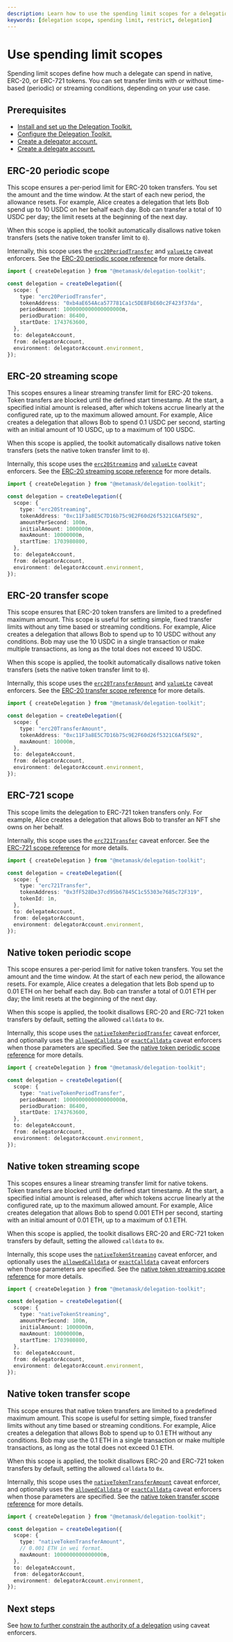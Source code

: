 ```yaml
---
description: Learn how to use the spending limit scopes for a delegation.
keywords: [delegation scope, spending limit, restrict, delegation]
---
```


# Use spending limit scopes
 
Spending limit scopes define how much a delegate can spend in native, ERC-20, or ERC-721 tokens.
You can set transfer limits with or without time-based (periodic) or streaming conditions, depending on your use case.

## Prerequisites

- [Install and set up the Delegation Toolkit.](../../../get-started/install.md)
- [Configure the Delegation Toolkit.](../../configure-toolkit.md)
- [Create a delegator account.](../execute-on-smart-accounts-behalf.md#3-create-a-delegator-account)
- [Create a delegate account.](../execute-on-smart-accounts-behalf.md#4-create-a-delegate-account)

## ERC-20 periodic scope

This scope ensures a per-period limit for ERC-20 token transfers.
You set the amount and the time window.
At the start of each new period, the allowance resets.
For example, Alice creates a delegation that lets Bob spend up to 10 USDC on her behalf each day.
Bob can transfer a total of 10 USDC per day; the limit resets at the beginning of the next day.

When this scope is applied, the toolkit automatically disallows native token transfers (sets the native token transfer limit to `0`). 

Internally, this scope uses the [`erc20PeriodTransfer`](../../../reference/delegation/caveats.md#erc20periodtransfer) and [`valueLte`](../../../reference/delegation/caveats.md#valuelte) caveat enforcers.
See the [ERC-20 periodic scope reference](../../../reference/delegation/delegation-scopes.md#erc-20-periodic-scope) for more details.

```typescript
import { createDelegation } from "@metamask/delegation-toolkit";

const delegation = createDelegation({
  scope: {
    type: "erc20PeriodTransfer",
    tokenAddress: "0xb4aE654Aca577781Ca1c5DE8FbE60c2F423f37da",
    periodAmount: 1000000000000000000n,
    periodDuration: 86400,
    startDate: 1743763600,
  },
  to: delegateAccount,
  from: delegatorAccount,
  environment: delegatorAccount.environment,
});
```

## ERC-20 streaming scope

This scopes ensures a linear streaming transfer limit for ERC-20 tokens.
Token transfers are blocked until the defined start timestamp.
At the start, a specified initial amount is released, after which tokens accrue linearly at the configured rate, up to the maximum allowed amount.
For example, Alice creates a delegation that allows Bob to spend 0.1 USDC per second, starting with an initial amount of 10 USDC, up to a maximum of 100 USDC.

When this scope is applied, the toolkit automatically disallows native token transfers (sets the native token transfer limit to `0`).

Internally, this scope uses the [`erc20Streaming`](../../../reference/delegation/caveats.md#erc20streaming) and [`valueLte`](../../../reference/delegation/caveats.md#valuelte) caveat enforcers.
See the [ERC-20 streaming scope reference](../../../reference/delegation/delegation-scopes.md#erc-20-streaming-scope) for more details.

```typescript
import { createDelegation } from "@metamask/delegation-toolkit";

const delegation = createDelegation({
  scope: {
    type: "erc20Streaming",
    tokenAddress: "0xc11F3a8E5C7D16b75c9E2F60d26f5321C6Af5E92",
    amountPerSecond: 100n,
    initialAmount: 1000000n,
    maxAmount: 10000000n,
    startTime: 1703980800,
  },
  to: delegateAccount,
  from: delegatorAccount,
  environment: delegatorAccount.environment,
});
```

## ERC-20 transfer scope

This scope ensures that ERC-20 token transfers are limited to a predefined maximum amount. 
This scope is useful for setting simple, fixed transfer limits without any time based or streaming conditions.
For example, Alice creates a delegation that allows Bob to spend up to 10 USDC without any conditions.
Bob may use the 10 USDC in a single transaction or make multiple transactions, as long as the total does not exceed 10 USDC.

When this scope is applied, the toolkit automatically disallows native token transfers (sets the native token transfer limit to `0`).

Internally, this scope uses the [`erc20TransferAmount`](../../../reference/delegation/caveats.md#erc20transferamount) and [`valueLte`](../../../reference/delegation/caveats.md#valuelte) caveat enforcers.
See the [ERC-20 transfer scope reference](../../../reference/delegation/delegation-scopes.md#erc-20-transfer-scope) for more details.

```typescript
import { createDelegation } from "@metamask/delegation-toolkit";

const delegation = createDelegation({
  scope: {
    type: "erc20TransferAmount",
    tokenAddress: "0xc11F3a8E5C7D16b75c9E2F60d26f5321C6Af5E92",
    maxAmount: 10000n,
  },
  to: delegateAccount,
  from: delegatorAccount,
  environment: delegatorAccount.environment,
});
```

## ERC-721 scope

This scope limits the delegation to ERC-721 token transfers only.
For example, Alice creates a delegation that allows Bob to transfer an NFT she owns on her behalf.

Internally, this scope uses the [`erc721Transfer`](../../../reference/delegation/caveats.md#erc721transfer) caveat enforcer. 
See the [ERC-721 scope reference](../../../reference/delegation/delegation-scopes.md#erc-721-scope) for more details.

```typescript
import { createDelegation } from "@metamask/delegation-toolkit";

const delegation = createDelegation({
  scope: {
    type: "erc721Transfer",
    tokenAddress: "0x3fF528De37cd95b67845C1c55303e7685c72F319",
    tokenId: 1n,
  },
  to: delegateAccount,
  from: delegatorAccount,
  environment: delegatorAccount.environment,
});
```

## Native token periodic scope

This scope ensures a per-period limit for native token transfers.
You set the amount and the time window.
At the start of each new period, the allowance resets.
For example, Alice creates a delegation that lets Bob spend up to 0.01 ETH on her behalf each day.
Bob can transfer a total of 0.01 ETH per day; the limit resets at the beginning of the next day.

When this scope is applied, the toolkit disallows ERC-20 and ERC-721 token transfers by default, setting the allowed `calldata` to `0x`.

Internally, this scope uses the [`nativeTokenPeriodTransfer`](../../../reference/delegation/caveats.md#nativetokenperiodtransfer) caveat enforcer, and 
optionally uses the [`allowedCalldata`](../../../reference/delegation/caveats.md#allowedcalldata) or [`exactCalldata`](../../../reference/delegation/caveats.md#exactcalldata) caveat enforcers when those parameters are specified.
See the [native token periodic scope reference](../../../reference/delegation/delegation-scopes.md#native-token-periodic-scope) for more details.

```typescript
import { createDelegation } from "@metamask/delegation-toolkit";

const delegation = createDelegation({
  scope: {
    type: "nativeTokenPeriodTransfer",
    periodAmount: 1000000000000000000n,
    periodDuration: 86400,
    startDate: 1743763600,
  },
  to: delegateAccount,
  from: delegatorAccount,
  environment: delegatorAccount.environment,
});
```

## Native token streaming scope

This scopes ensures a linear streaming transfer limit for native tokens.
Token transfers are blocked until the defined start timestamp.
At the start, a specified initial amount is released, after which tokens accrue linearly at the configured rate, up to the maximum allowed amount.
For example, Alice creates delegation that allows Bob to spend 0.001 ETH per second, starting with an initial amount of 0.01 ETH, up to a maximum of 0.1 ETH.

When this scope is applied, the toolkit disallows ERC-20 and ERC-721 token transfers by default, setting the allowed `calldata` to `0x`.

Internally, this scope uses the [`nativeTokenStreaming`](../../../reference/delegation/caveats.md#nativetokenstreaming) caveat enforcer, and
optionally uses the [`allowedCalldata`](../../../reference/delegation/caveats.md#allowedcalldata) or [`exactCalldata`](../../../reference/delegation/caveats.md#exactcalldata) caveat enforcers when those parameters are specified.
See the [native token streaming scope reference](../../../reference/delegation/delegation-scopes.md#native-token-streaming-scope) for more details.

```typescript
import { createDelegation } from "@metamask/delegation-toolkit";

const delegation = createDelegation({
  scope: {
    type: "nativeTokenStreaming",
    amountPerSecond: 100n,
    initialAmount: 1000000n,
    maxAmount: 10000000n,
    startTime: 1703980800,
  },
  to: delegateAccount,
  from: delegatorAccount,
  environment: delegatorAccount.environment,
});
```

## Native token transfer scope

This scope ensures that native token transfers are limited to a predefined maximum amount. 
This scope is useful for setting simple, fixed transfer limits without any time based or streaming conditions.
For example, Alice creates a delegation that allows Bob to spend up to 0.1 ETH without any conditions.
Bob may use the 0.1 ETH in a single transaction or make multiple transactions, as long as the total does not exceed 0.1 ETH.

When this scope is applied, the toolkit disallows ERC-20 and ERC-721 token transfers by default, setting the allowed `calldata` to `0x`.

Internally, this scope uses the [`nativeTokenTransferAmount`](../../../reference/delegation/caveats.md#nativetokentransferamount) caveat enforcer, and
optionally uses the [`allowedCalldata`](../../../reference/delegation/caveats.md#allowedcalldata) or [`exactCalldata`](../../../reference/delegation/caveats.md#exactcalldata) caveat enforcers when those parameters are specified.
See the [native token transfer scope reference](../../../reference/delegation/delegation-scopes.md#native-token-transfer-scope) for more details.

```typescript
import { createDelegation } from "@metamask/delegation-toolkit";

const delegation = createDelegation({
  scope: {
    type: "nativeTokenTransferAmount",
    // 0.001 ETH in wei format.
    maxAmount: 1000000000000000n,
  },
  to: delegateAccount,
  from: delegatorAccount,
  environment: delegatorAccount.environment,
});
```

## Next steps

See [how to further constrain the authority of a delegation](constrain-scope.md) using caveat enforcers.
